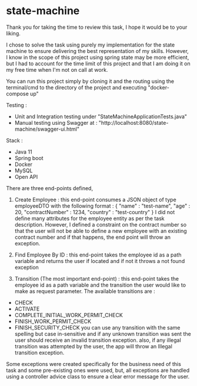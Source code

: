 # state-machine

Thank you for taking the time to review this task, I hope it would be to your liking.

I chose to solve the task using purely my implementation for the state machine to ensure delivering the best representation of my skills. However, I know in the scope of this project using spring state may be more efficient, but I had to account for the time limit of this project and that I am doing it on my free time when I'm not on call at work.

You can run this project simply by cloning it and the routing using the terminal/cmd to the directory of the project and executing "docker-compose up"

Testing :
- Unit and Integration testing under "StateMachineApplicationTests.java"
- Manual testing using Swagger at : "http://localhost:8080/state-machine/swagger-ui.html"

Stack :
- Java 11
- Spring boot
- Docker
- MySQL
- Open API

There are three end-points defined,
1) Create Employee :
  this end-point consumes a JSON object of type employeeDTO with the following format : 
  {
    "name" : "test-name",
    "age" : 20,
    "contractNumber" : 1234,
    "country" : "test-country"
   }
   I did not define many attributes for the employee entity as per the task description. However, I defined a constraint on the contract number so that the user will not be able to define a new employee with an existing contract number and if that happens, the end point will throw an exception.
   
2) Find Employee By ID : 
  this end-point takes the employee id as a path variable and returns the user if located and if not it throws a not found exception
  
3) Transition (The most important end-point) : 
  this end-point takes the employee id as a path variable and the transition the user would like to make as request parameter.
  The available transitions are : 
  - CHECK 
  - ACTIVATE
  - COMPLETE_INITIAL_WORK_PERMIT_CHECK
  - FINISH_WORK_PERMIT_CHECK
  - FINISH_SECURITY_CHECK
  you can use any transition with the same spelling but case in-sensitive and if any unknown transition was sent the user should receive an invalid transition exception.
  also, if any illegal transition was attempted by the user, the app will throw an Illegal transition exception.

  Some exceptions were created specifically for the business need of this task and some pre-existing ones were used, but, all exceptions are handled using a controller advice class to ensure a clear error message for the user.


